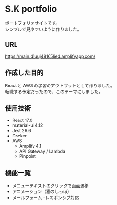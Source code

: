 # S.K portfolio

ポートフォリオサイトです。  
シンプルで見やすいように作りました。

## URL

https://main.d1uuj48165lied.amplifyapp.com/

## 作成した目的

React と AWS の学習のアウトプットとして作りました。  
転職する予定だったので、このテーマにしました。

## 使用技術

- React 17.0
- material-ui 4.12
- Jest 26.6
- Docker
- AWS
  - Amplify 4.1
  - API Gateway / Lambda
  - Pinpoint

## 機能一覧

- メニューテキストのクリックで画面遷移
- アニメーション（猫のしっぽ）
- メールフォーム -レスポンシブ対応
